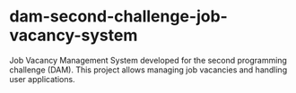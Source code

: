# dam-second-challenge-job-vacancy-system
Job Vacancy Management System developed for the second programming challenge (DAM). This project allows managing job vacancies and handling user applications.
